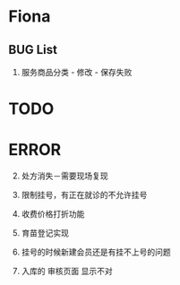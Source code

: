 # Fiona

## BUG List

1. 服务商品分类 - 修改 - 保存失败


# TODO



# ERROR

2. 处方消失－需要现场复现

1. 限制挂号，有正在就诊的不允许挂号
2. 收费价格打折功能 
3. 育苗登记实现
4. 挂号的时候新建会员还是有挂不上号的问题
5. 入库的 审核页面 显示不对
